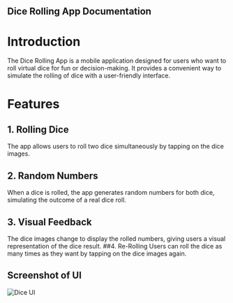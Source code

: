 ## Dice Rolling App Documentation
# Introduction
The Dice Rolling App is a mobile application designed for users who want to roll virtual dice for fun or decision-making. It provides a convenient way to simulate the rolling of dice with a user-friendly interface.

# Features
## 1. Rolling Dice
The app allows users to roll two dice simultaneously by tapping on the dice images.
## 2. Random Numbers
When a dice is rolled, the app generates random numbers for both dice, simulating the outcome of a real dice roll.
## 3. Visual Feedback
The dice images change to display the rolled numbers, giving users a visual representation of the dice result.
##4. Re-Rolling
Users can roll the dice as many times as they want by tapping on the dice images again.


## Screenshot of UI
![Dice UI](https://github.com/zeeshi2k1/dice/assets/130665895/5b77a73b-1698-4356-8bdb-5a6489749033)
